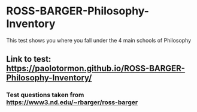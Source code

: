 # ROSS-BARGER-Philosophy-Inventory

This test shows you where you fall under the 4 main schools of Philosophy
## Link to test: https://paolotormon.github.io/ROSS-BARGER-Philosophy-Inventory/

### Test questions taken from https://www3.nd.edu/~rbarger/ross-barger

